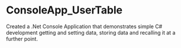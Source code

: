 # ConsoleApp_UserTable
Created a .Net Console Application that demonstrates simple C# development getting and setting data, storing data and recalling it at a further point.

